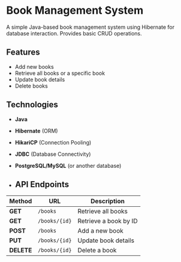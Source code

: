 #  Book Management System  

A simple Java-based book management system using Hibernate for database interaction. Provides basic CRUD operations.  

##  Features  
-  Add new books  
-  Retrieve all books or a specific book  
-  Update book details  
-  Delete books  

##  Technologies  
- **Java**  
- **Hibernate** (ORM)  
- **HikariCP** (Connection Pooling)  
- **JDBC** (Database Connectivity)  
- **PostgreSQL/MySQL** (or another database)

- ##  API Endpoints  

| **Method** | **URL**        | **Description**          |
|-----------|----------------|--------------------------|
| **GET**   | `/books`        |  Retrieve all books   |
| **GET**   | `/books/{id}`   |  Retrieve a book by ID |
| **POST**  | `/books`        |  Add a new book        |
| **PUT**   | `/books/{id}`   |  Update book details  |
| **DELETE**| `/books/{id}`   |  Delete a book        |
  
